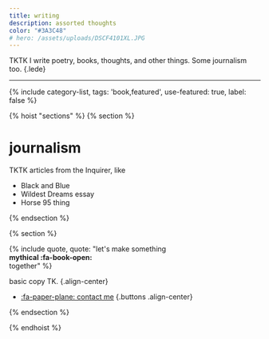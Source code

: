 ```yaml
---
title: writing
description: assorted thoughts
color: "#3A3C48"
# hero: /assets/uploads/DSCF4101XL.JPG
---
```


TKTK I write poetry, books, thoughts, and other things. Some journalism too.
{.lede} 

***

{% include category-list, tags: 'book,featured', use-featured: true, label: false %}


{% hoist "sections" %}
{% section %}

# journalism
TKTK articles from the Inquirer, like

* Black and Blue
* Wildest Dreams essay
* Horse 95 thing

{% endsection %}

{% section %}

{% include quote, quote: "let's make something<br>**mythical :fa-book-open:**<br>together" %}

basic copy TK.
{.align-center}

* [:fa-paper-plane: contact me](/collab)
{.buttons .align-center}

{% endsection %}

{% endhoist %}